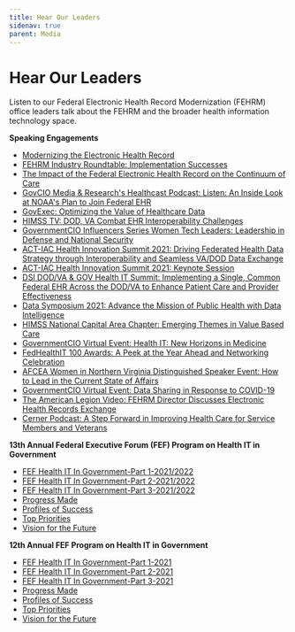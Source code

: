 ```yaml
---
title: Hear Our Leaders
sidenav: true
parent: Media
---
```

# Hear Our Leaders

Listen to our Federal Electronic Health Record Modernization (FEHRM) office leaders talk about the FEHRM and the broader health information technology space.

**Speaking Engagements**

- [Modernizing the Electronic Health Record](https://www.governmentciomedia.com/modernizing-electronic-health-record)
- [FEHRM Industry Roundtable: Implementation Successes](https://www.dvidshub.net/video/886172/fehrm-industry-roundtable-implementation-successes)
- [The Impact of the Federal Electronic Health Record on the Continuum of Care](https://www.dvidshub.net/video/879225/impact-federal-electronic-health-record-continuum-care)
- [GovCIO Media & Research's Healthcast Podcast: Listen: An Inside Look at NOAA's Plan to Join Federal EHR](https://governmentciomedia.com/listen-inside-look-noaas-plan-join-federal-ehr)
- [GovExec: Optimizing the Value of Healthcare Data](https://youtu.be/rhi8lUUsm6Y)
- [HIMSS TV: DOD, VA Combat EHR Interoperability Challenges](https://himsstv.brightcovegallery.com/detail/video/6268576260001/dod-va-combat-ehr-interoperability-challenges?autoStart=true&q=Tinston)
- [GovernmentCIO Influencers Series Women Tech Leaders: Leadership in Defense and National Security](https://governmentciomedia.com/leadership-defense-and-national-security)
- [ACT-IAC Health Innovation Summit 2021: Driving Federated Health Data Strategy through Interoperability and Seamless VA/DOD Data Exchange](https://vimeo.com/560584288)
- [ACT-IAC Health Innovation Summit 2021: Keynote Session](https://onlinexperiences.com/Launch/Studio/ESH=8D74A1A8-DDC9-4C96-BEFA-304C2B0847A9)
- [DSI DOD/VA & GOV Health IT Summit: Implementing a Single, Common Federal EHR Across the DOD/VA to Enhance Patient Care and Provider Effectiveness](https://dsigroup.live/archive/4898)
- [Data Symposium 2021: Advance the Mission of Public Health with Data Intelligence](https://www.datafoundation.org/events-list/data-symposium-2021-exploring-emerging-data-capabilities-in-government/2021)
- [HIMSS National Capital Area Chapter: Emerging Themes in Value Based Care](https://www.youtube.com/watch?v=FGBaLxLKa08)
- [GovernmentCIO Virtual Event: Health IT: New Horizons in Medicine](https://governmentciomedia.com/event/health-it-new-horizons-medicine)
- [FedHealthIT 100 Awards: A Peek at the Year Ahead and Networking Celebration](https://event.on24.com/wcc/r/2856879/4F844FBD075248CEEB8914D6232F9AB2)
- [AFCEA Women in Northern Virginia Distinguished Speaker Event: How to Lead in the Current State of Affairs](https://youtu.be/Cs0W0i-TQJ8)
- [GovernmentCIO Virtual Event: Data Sharing in Response to COVID-19](https://governmentciomedia.com/data-sharing-response-covid-19)
- [The American Legion Video: FEHRM Director Discusses Electronic Health Records Exchange](https://www.legion.org/veteransbenefits/videos/PLC3EF50DFA2BCA630/rArBUE7RwJs)
- [Cerner Podcast: A Step Forward in Improving Health Care for Service Members and Veterans](https://www.cerner.com/perspectives/a-step-forward-in-improving-health-care-for-service-members-and-veterans)

**13th Annual Federal Executive Forum (FEF) Program on Health IT in Government**

- [FEF Health IT In Government-Part 1-2021/2022](https://www.youtube.com/watch?v=TovlAxK2LNI&list=PL93B37A8E2F403D3A)
- [FEF Health IT In Government-Part 2-2021/2022](https://www.youtube.com/watch?v=XmQwyv41hdg&list=PL93B37A8E2F403D3A)
- [FEF Health IT In Government-Part 3-2021/2022](https://www.youtube.com/watch?v=G9P5rKBQWMQ&list=PL93B37A8E2F403D3A)
- [Progress Made](https://www.youtube.com/watch?v=J8iIz16m0Sc&list=PL93B37A8E2F403D3A)
- [Profiles of Success](https://www.youtube.com/watch?v=3HSoXGR1IF8&list=PL93B37A8E2F403D3A)
- [Top Priorities](https://www.youtube.com/watch?v=1NAdQbyNbhQ&list=PL93B37A8E2F403D3A)
- [Vision for the Future ](https://www.youtube.com/watch?v=lcZv30sNC1s&list=PL93B37A8E2F403D3A)

**12th Annual FEF Program on Health IT in Government**

- [FEF Health IT In Government-Part 1-2021](https://www.youtube.com/watch?v=FZrzsxa7h3I&list=PL93B37A8E2F403D3A&index=1)
- [FEF Health IT In Government-Part 2-2021](https://www.youtube.com/watch?v=QoVFLUL82pA&list=PL93B37A8E2F403D3A&index=2)
- [FEF Health IT In Government-Part 3-2021](https://www.youtube.com/watch?v=4wpOGi8qg0M&list=PL93B37A8E2F403D3A&index=3)
- [Progress Made](https://www.youtube.com/watch?v=UCR0ZVb4RNw&list=PL93B37A8E2F403D3A&index=16)
- [Profiles of Success](https://www.youtube.com/watch?v=dkwKOcLQjUk&list=PL93B37A8E2F403D3A&index=17)
- [Top Priorities](https://www.youtube.com/watch?v=bGlXyMrmZy0&list=PL93B37A8E2F403D3A&index=18)
- [Vision for the Future ](https://www.youtube.com/watch?v=8pt0IP3YM58&list=PL93B37A8E2F403D3A&index=19)




